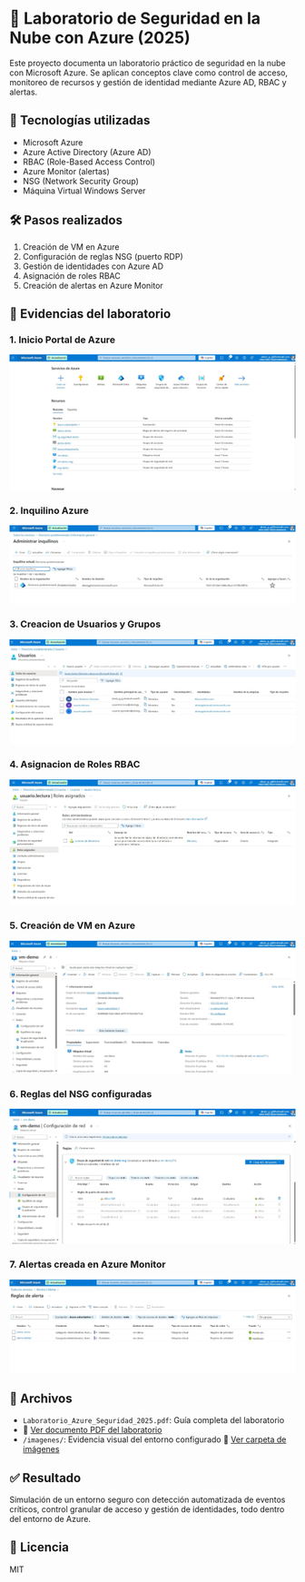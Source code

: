 # 🔐 Laboratorio de Seguridad en la Nube con Azure (2025)

Este proyecto documenta un laboratorio práctico de seguridad en la nube con Microsoft Azure. Se aplican conceptos clave como control de acceso, monitoreo de recursos y gestión de identidad mediante Azure AD, RBAC y alertas.

## 🚀 Tecnologías utilizadas
- Microsoft Azure
- Azure Active Directory (Azure AD)
- RBAC (Role-Based Access Control)
- Azure Monitor (alertas)
- NSG (Network Security Group)
- Máquina Virtual Windows Server

## 🛠️ Pasos realizados
1. Creación de VM en Azure
3. Configuración de reglas NSG (puerto RDP)
4. Gestión de identidades con Azure AD
5. Asignación de roles RBAC
6. Creación de alertas en Azure Monitor

## 📸 Evidencias del laboratorio

### 1. Inicio Portal de Azure
![VM](https://github.com/Jhon010690/AzureSecurityLab2025/blob/main/Imagenes/Inicio%20Portal%20de%20Azure.jpg)

### 2. Inquilino Azure
![VM](https://github.com/Jhon010690/AzureSecurityLab2025/blob/main/Imagenes/Inquilino%20Azure.jpg)

### 3. Creacion de Usuarios y Grupos
![VM](https://github.com/Jhon010690/AzureSecurityLab2025/blob/main/Imagenes/Creacion%20de%20Usuarios%20y%20Grupos.jpg)

### 4. Asignacion de Roles RBAC
![VM](https://github.com/Jhon010690/AzureSecurityLab2025/blob/main/Imagenes/Asignacion%20de%20Roles.jpg)

### 5. Creación de VM en Azure
![VM](https://github.com/Jhon010690/AzureSecurityLab2025/blob/main/Imagenes/Creacion%20Maquina%20Virtual.jpg)

### 6. Reglas del NSG configuradas
![VM](https://github.com/Jhon010690/AzureSecurityLab2025/blob/main/Imagenes/Configuracion%20Grupo%20de%20Seguridad.jpg)

### 7. Alertas creada en Azure Monitor
![VM](https://github.com/Jhon010690/AzureSecurityLab2025/blob/main/Imagenes/Azure%20Monitor%20-%20Creacion%20de%20alertas.jpg)

## 📎 Archivos
- `Laboratorio_Azure_Seguridad_2025.pdf`: Guía completa del laboratorio
- 📄 [Ver documento PDF del laboratorio](Laboratorio_Azure_Seguridad_2025.pdf)
- `/imagenes/`: Evidencia visual del entorno configurado
📂 [Ver carpeta de imágenes](https://github.com/Jhon010690/AzureSecurityLab2025/tree/main/imagenes)

## ✅ Resultado
Simulación de un entorno seguro con detección automatizada de eventos críticos, control granular de acceso y gestión de identidades, todo dentro del entorno de Azure.

## 📘 Licencia
MIT
